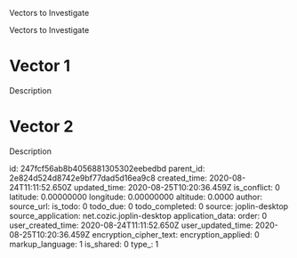 Vectors to Investigate

Vectors to Investigate

# Vector 1
Description

# Vector 2
Description

id: 247fcf56ab8b4056881305302eebedbd
parent_id: 2e824d524d8742e9bf77dad5d16ea9c8
created_time: 2020-08-24T11:11:52.650Z
updated_time: 2020-08-25T10:20:36.459Z
is_conflict: 0
latitude: 0.00000000
longitude: 0.00000000
altitude: 0.0000
author: 
source_url: 
is_todo: 0
todo_due: 0
todo_completed: 0
source: joplin-desktop
source_application: net.cozic.joplin-desktop
application_data: 
order: 0
user_created_time: 2020-08-24T11:11:52.650Z
user_updated_time: 2020-08-25T10:20:36.459Z
encryption_cipher_text: 
encryption_applied: 0
markup_language: 1
is_shared: 0
type_: 1